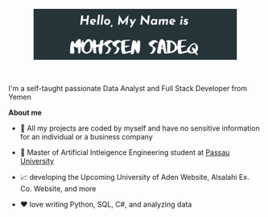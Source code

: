 <p align="center"><a href="https://mohssensadeq.github.io"><img width="80%" alt="Hello, I'm Mohssen. I do open source!" src="./Sadeq.png" /></a></p>

<br />

I'm a self-taught passionate Data Analyst and Full Stack Developer from Yemen

**About me**
- 🎁 All my projects are coded by myself and have no sensitive information for an individual or a business company

- 💼 Master of Artificial Intleigence Engineering student at [Passau University](https://www.uni-passau.de//)

- 📈 developing the Upcoming University of Aden Website, Alsalahi Ex. Co. Website, and more

- ❤️ love writing Python, SQL, C#, and analyzing data
